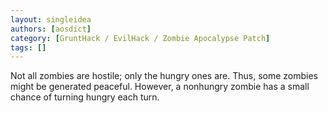 ```yaml
---
layout: singleidea
authors: [aosdict]
category: [GruntHack / EvilHack / Zombie Apocalypse Patch]
tags: []
---
```

Not all zombies are hostile; only the hungry ones are. Thus, some zombies might be generated peaceful. However, a nonhungry zombie has a small chance of turning hungry each turn.
